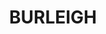---
lastmod: '2025-04-06T06:05:21+00:00'
latitude: -20.27407556
layout: suburb
longitude: 143.0473383
postcode: '4822'
state: QLD
title: BURLEIGH
url: /qld/burleigh/
---